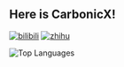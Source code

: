 ## Here is CarbonicX!

[![bilibili](https://img.shields.io/badge/bilibili-CarbonicX-FB7299?style=for-the-badge)](https://space.bilibili.com/21635425)
[![zhihu](https://img.shields.io/badge/zhihu-CarbonicX-0084FF?style=for-the-badge)](https://www.zhihu.com/people/deeeed)

![Top Languages](https://github-stats.ubrong.com/api/top-langs/?username=CarbonicX&layout=compact)
